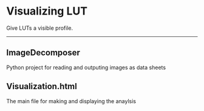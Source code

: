 # Visualizing LUT

Give LUTs a visible profile. 

------------------------------------------

## ImageDecomposer

Python project for reading and outputing images as data sheets 

## Visualization.html

The main file for making and displaying the anaylsis 